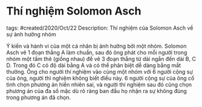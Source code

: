 # Thí nghiệm Solomon Asch

tags: #created/2020/Oct/22
Description: Thí nghiệm của Solomon Asch về sự ảnh hưởng nhóm

Ý kiến và hành vi của một cá nhân bị ảnh hưởng bởi một nhóm. Solomon Asch vẽ 1 đoạn thẳng A làm chuẩn, sau đó ông phát cho mỗi người trong nhóm một tấm thẻ (giống nhau) đề vẽ 3 đoạn thẳng từ dài ngắn đến dài B, C D. Trong đó C có độ dài bằng A và có thể phân biệt dễ dàng bằng mắt thường. Ông cho người thí nghiệm vào cùng một nhóm với 6 người cộng sự của ông, người thì nghiệm không biết điều này. 6 người cộng sự của ông cố tình chọn phương án hiển nhiên sai, và người thí nghiệm sau đó cũng chọn phương án của đa số mặc dù rõ ràng ban đầu họ nhận ra sự không đúng trong phương án đã chọn.